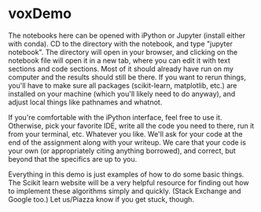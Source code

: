 # voxDemo

The notebooks here can be opened with iPython or Jupyter (install either with
conda). CD to the directory with the notebook, and type "jupyter notebook".
The directory will open in your browser, and clicking on the notebook file
will open it in a new tab, where you can edit it with text sections and
code sections. Most of it should already have run on my computer and the
results should still be there. If you want to rerun things, you'll have to
make sure all packages (scikit-learn, matplotlib, etc.) are installed on your
machine (which you'll likely need to do anyway), and adjust local things
like pathnames and whatnot.

If you're comfortable with the iPython interface, feel free to use it.
Otherwise, pick your favorite IDE, write all the code you need to there,
run it from your terminal, etc. Whatever you like. We'll ask for your code
at the end of the assignment along with your writeup. We care that your code
is your own (or appropriately citing anything borrowed), and correct, but
beyond that the specifics are up to you.

Everything in this demo is just examples of how to do some basic things.
The Scikit learn website will be a very helpful resource for finding out
how to implement these algorithms simply and quickly. (Stack Exchange and
Google too.) Let us/Piazza know if you get stuck, though. 